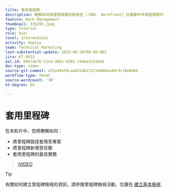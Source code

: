 ```yaml
---
title: 套用里程碑
description: 瞭解如何將里程碑路徑套用至 [!DNL  Workfront] 在專案中作為里程碑步驟來專案和關聯關鍵任務。
feature: Work Management
thumbnail: 335205.jpeg
type: Tutorial
role: User
level: Intermediate
activity: deploy
team: Technical Marketing
last-substantial-update: 2023-06-20T00:00:00Z
jira: KT-8933
exl-id: 69674b7b-21e3-48b1-9385-7446e3124b83
doc-type: video
source-git-commit: a25a49e59ca483246271214886ea4dc9c10e8d66
workflow-type: tm+mt
source-wordcount: '78'
ht-degree: 0%

---
```


# 套用里程碑

在本影片中，您將瞭解如何：

* 將里程碑路徑套用至專案
* 將里程碑新增至任務
* 套用里程碑的最佳實務

>[!VIDEO](https://video.tv.adobe.com/v/335205/?quality=12&learn=on)

>[!TIP]
>
>有關如何建立里程碑檢視的資訊，請參閱里程碑檢視活動，位置在 [建立基本檢視](https://experienceleague.adobe.com/docs/workfront-learn/tutorials-workfront/reporting/basic-reporting/create-a-basic-view.html?lang=en).

